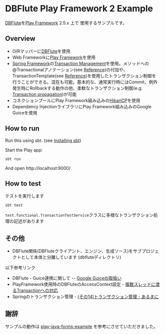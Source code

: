 # DBFlute Play Framework 2 Example
[DBFlute](http://dbflute.seasar.org/)を[Play Framework](https://www.playframework.com/) 2.5.x 上で 使用するサンプルです。

## Overview

* O/Rマッパーに[DBFlute](http://dbflute.seasar.org/ja/introduction/index.html)を使用
* Web Frameworkに[Play Framework](https://www.playframework.com/)を使用
* [Spring Framework](https://projects.spring.io/spring-framework/)の[Transaction Management](https://docs.spring.io/spring/docs/4.2.7.RELEASE/spring-framework-reference/html/transaction.html)を使用。メソッドへの@Transactionalアノテーション(see [Reference](https://docs.spring.io/spring/docs/4.2.7.RELEASE/spring-framework-reference/html/transaction.html#transaction-declarative-annotations))の付加や、TransactionTemplate(see [Reference](https://docs.spring.io/spring/docs/4.2.7.RELEASE/spring-framework-reference/html/transaction.html#tx-prog-template))を使用したトランザクション制御を行うことができる。混在も可能。基本的な、通常実行時にはCommit、例外発生時にRollbackする動作の他、柔軟なトランザクション制御(e.g. [Transaction propagation](https://docs.spring.io/spring/docs/4.2.7.RELEASE/spring-framework-reference/htmlsingle/#tx-propagation))が可能
* コネクションプールにPlay Framework組み込みの[HikariCP](http://brettwooldridge.github.io/HikariCP/)を使用
* Dependency InjectionライブラリにPlay Framework組み込みのGoogle Guiceを使用

## How to run
Run this using sbt. (see [Installing sbt](http://www.scala-sbt.org/1.x/docs/Setup.html))

Start the Play app:

```
sbt run
```

And open http://localhost:9000/

## How to test

テストを実行します

```
sbt test
```

`test.functional.TransactionTestService`クラスに多様なトランザクション処理の記述があります

## その他

* DBFlute関係(DBFluteクライアント、エンジン、生成ソース)をサブプロジェクトとして本体と分離しています (dbfluteディレクトリ)

以下参考リンク
* DBFlute - Guice連携に関して -- [Google Guiceの取扱い](http://dbflute.seasar.org/ja/manual/reference/diway/guice/)
* PlayFramework使用時のDBFluteのAccessContext設定 - [複数スレッドに渡るTransactionへの対応](https://github.com/seasarorg/dbflute-play/issues/6#issuecomment-42439800)
* Springのトランザクション管理 - [(その14)トランザクション管理 - あるまに](http://d.hatena.ne.jp/arumani/20070327/1175006088)

## 謝辞
サンプルの動作は [play-java-forms-example](https://github.com/playframework/play-java-forms-example) を参考にさせていただきました。
